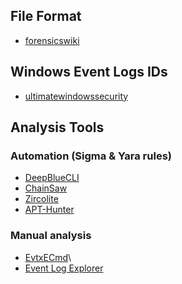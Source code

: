 ## File Format
* [forensicswiki](https://forensicswiki.xyz/wiki/index.php?title=Windows_XML_Event_Log_(EVTX))

## Windows Event Logs IDs
* [ultimatewindowssecurity](https://www.ultimatewindowssecurity.com/securitylog/encyclopedia/default.aspx)

## Analysis Tools
### Automation (Sigma & Yara rules)
* [DeepBlueCLI](https://github.com/sans-blue-team/DeepBlueCLI)
* [ChainSaw](https://github.com/countercept/chainsaw)
* [Zircolite](https://github.com/wagga40/Zircolite)
* [APT-Hunter](https://github.com/ahmedkhlief/APT-Hunter)

### Manual analysis
* [EvtxECmd](https://f001.backblazeb2.com/file/EricZimmermanTools/net6/EvtxECmd.zip)\
* [Event Log Explorer](https://eventlogxp.com/)

